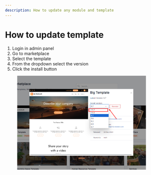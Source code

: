 ```yaml
---
description: How to update any module and template
---
```


# How to update template

1. Login in admin panel
2. Go to marketplace
3. Select the template
4. From the dropdown select the version
5. Click the install button

<figure><img src=".gitbook/assets/image (2) (1) (1) (1) (1) (1) (1) (1).png" alt=""><figcaption></figcaption></figure>

